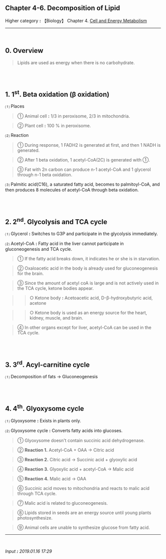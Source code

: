 ## **Chapter 4-6. Decomposition of Lipid**

Higher category **:** 【Biology】 Chapter 4. [Cell and Energy Metabolism](https://jb243.github.io/pages/70) 

---

<br>

## **0\. Overview**

> Lipids are used as energy when there is no carbohydrate.

<br>

<br>

## **1. 1<sup>st</sup>. Beta oxidation (β oxidation)**

⑴ Places

> ① Animal cell **:** 1/3 in peroxisome, 2/3 in mitochondria.

> ② Plant cell **:** 100 % in peroxisome.

⑵ Reaction

> ① During response, 1 FADH2 is generated at first, and then 1 NADH is generated.

> ② After 1 beta oxidation, 1 acetyl-CoA(2C) is generated with ①.

> ③ Fat with 2n carbon can produce n-1 acetyl-CoA and 1 glycerol through n-1 beta oxidation.

⑶ Palmitic acid(C16), a saturated fatty acid, becomes to palmitoyl-CoA, and then produces 8 molecules of acetyl-CoA through beta oxidation.

<br>

<br>

## **2\. 2<sup>nd</sup>. Glycolysis and TCA cycle**

⑴ Glycerol **:** Switches to G3P and participate in the glycolysis immediately.

⑵ Acetyl-CoA **:** Fatty acid in the liver cannot participate in gluconeogenesis and TCA cycle.

> ① If the fatty acid breaks down, it indicates he or she is in starvation.

> ② Oxaloacetic acid in the body is already used for gluconeogenesis for the brain.

> ③ Since the amount of acetyl coA is large and is not actively used in the TCA cycle, ketone bodies appear.

>> ○ Ketone body **:** Acetoacetic acid, D-β-hydroxybutyric acid, acetone

>> ○ Ketone body is used as an energy source for the heart, kidney, muscle, and brain.

> ④ In other organs except for liver, acetyl-CoA can be used in the TCA cycle.

<br>

<br>

## **3\. 3<sup>rd</sup>. Acyl-carnitine cycle** 

⑴ Decomposition of fats → Gluconeogenesis

<br>

<br>

## **4\. 4<sup>th</sup>. Glyoxysome cycle**

⑴ Glyoxysome **:** Exists in plants only.

⑵ Glyoxysome cycle **:** Converts fatty acids into glucoses.

> ① Glyoxysome doesn't contain succinic acid dehydrogenase.

> ② **Reaction 1.** Acetyl-CoA + OAA → Citric acid

> ③ **Reaction 2.** Citric acid → Succinic acid + glyoxylic acid

> ④ **Reaction 3.** Glyoxylic acid + acetyl-CoA → Malic acid

> ⑤ **Reaction 4.** Malic acid → OAA

> ⑥ Succinic acid moves to mitochondria and reacts to malic acid through TCA cycle.

> ⑦ Malic acid is related to gluconeogenesis.

> ⑧ Lipids stored in seeds are an energy source until young plants photosynthesize.

> ⑨ Animal cells are unable to synthesize glucose from fatty acid. 

---

<br>

*Input **:** 2019.01.16 17:29*
